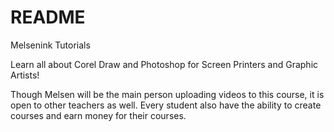 # README

Melsenink Tutorials

Learn all about Corel Draw and Photoshop for Screen Printers and Graphic Artists!

Though Melsen will be the main person uploading videos to this course, it is open to other teachers as well. 
Every student also have the ability to create courses and earn money for their courses.
